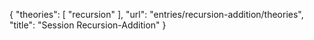 {
    "theories": [
        "recursion"
    ],
    "url": "entries/recursion-addition/theories",
    "title": "Session Recursion-Addition"
}
